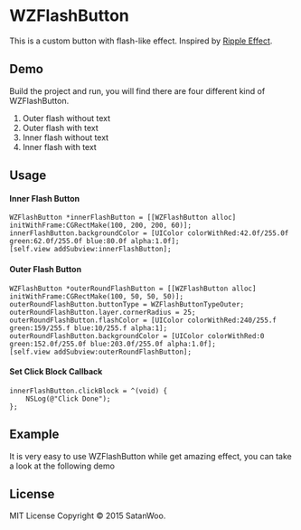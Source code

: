 WZFlashButton
=============

This is a custom button with flash-like effect. Inspired by <a href = "https://github.com/traex/RippleEffect">Ripple Effect</a>.

## Demo

Build the project and run, you will find there are four different kind of WZFlashButton.
  1. Outer flash without text
  2. Outer flash with text
  3. Inner flash without text
  4. Inner flash with text

## Usage
#### Inner Flash Button 
    WZFlashButton *innerFlashButton = [[WZFlashButton alloc] initWithFrame:CGRectMake(100, 200, 200, 60)];
    innerFlashButton.backgroundColor = [UIColor colorWithRed:42.0f/255.0f green:62.0f/255.0f blue:80.0f alpha:1.0f];
    [self.view addSubview:innerFlashButton];
    
#### Outer Flash Button 
    WZFlashButton *outerRoundFlashButton = [[WZFlashButton alloc] initWithFrame:CGRectMake(100, 50, 50, 50)];
    outerRoundFlashButton.buttonType = WZFlashButtonTypeOuter;
    outerRoundFlashButton.layer.cornerRadius = 25;
    outerRoundFlashButton.flashColor = [UIColor colorWithRed:240/255.f green:159/255.f blue:10/255.f alpha:1];
    outerRoundFlashButton.backgroundColor = [UIColor colorWithRed:0 green:152.0f/255.0f blue:203.0f/255.0f alpha:1.0f];
    [self.view addSubview:outerRoundFlashButton];
    
#### Set Click Block Callback
    innerFlashButton.clickBlock = ^(void) {
        NSLog(@"Click Done");
    };
    
## Example
It is very easy to use WZFlashButton while get amazing effect, you can take a look at the following demo

## License
MIT License
Copyright © 2015 SatanWoo.
